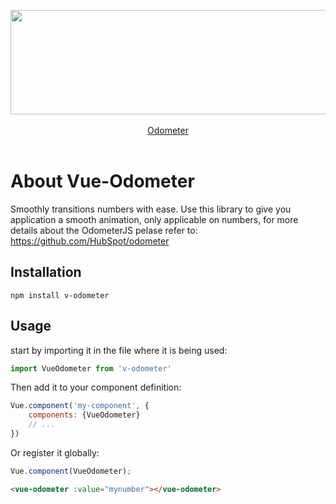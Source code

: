 <p align="center"><a href="http://github.hubspot.com/odometer/" target="_blank"><img src="http://themesawesome.com/wp-content/uploads/2014/05/odometer.png" width="523" height="167" /></a><br><br>
<a href="http://github.hubspot.com/odometer/" target="_blank">Odometer</a>
<br><br>
</p>

# About Vue-Odometer

Smoothly transitions numbers with ease. Use this library to give you application a smooth animation, only applicable on numbers, for more details about the OdometerJS pelase refer to: https://github.com/HubSpot/odometer

## Installation

`npm install v-odometer`

## Usage

start by importing it in the file where it is being used:
```javascript
import VueOdometer from 'v-odometer'
```

Then add it to your component definition:

```javascript
Vue.component('my-component', {
    components: {VueOdometer}
    // ...
})
```

Or register it globally:

```javascript
Vue.component(VueOdometer);
```

```html
<vue-odometer :value="mynumber"></vue-odometer>
```
